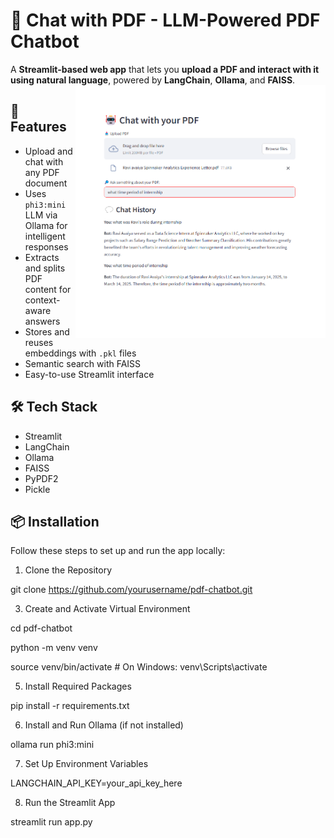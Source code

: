 # 📄 Chat with PDF - LLM-Powered PDF Chatbot

A **Streamlit-based web app** that lets you **upload a PDF and interact with it using natural language**, powered by **LangChain**, **Ollama**, and **FAISS**.
<img align="right" alt="Coding" width="400" src="https://github.com/raviavaiya/Chat-PDF/blob/main/preview/Chat%20History.png">
## 🚀 Features

- Upload and chat with any PDF document
- Uses `phi3:mini` LLM via Ollama for intelligent responses
- Extracts and splits PDF content for context-aware answers
- Stores and reuses embeddings with `.pkl` files
- Semantic search with FAISS
- Easy-to-use Streamlit interface

## 🛠️ Tech Stack

- Streamlit
- LangChain
- Ollama
- FAISS
- PyPDF2
- Pickle

## 📦 Installation
Follow these steps to set up and run the app locally:


1. Clone the Repository

git clone https://github.com/yourusername/pdf-chatbot.git


3. Create and Activate Virtual Environment

cd pdf-chatbot

python -m venv venv

source venv/bin/activate  # On Windows: venv\Scripts\activate


5. Install Required Packages

pip install -r requirements.txt


6. Install and Run Ollama (if not installed)

ollama run phi3:mini


7. Set Up Environment Variables

LANGCHAIN_API_KEY=your_api_key_here


8. Run the Streamlit App

streamlit run app.py
